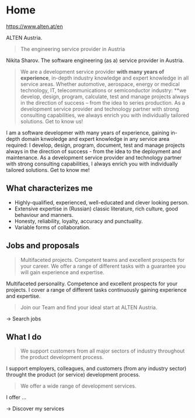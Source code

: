 # Home

https://www.alten.at/en

ALTEN Austria.

> The engineering service provider in Austria

Nikita Sharov. The software engineering (as a) service provider in Austria.

> We are a development service provider **with many years of experience**, in-depth industry knowledge and expert knowledge in all service areas. Whether automotive, aerospace, energy or medical technology, IT, telecommunications or semiconductor industry: **we develop, design, program, calculate, test and manage projects always in the direction of success – from the idea to series production. As a development service provider and technology partner with strong consulting capabilities, we always enrich you with individually tailored solutions. Get to know us!

I am a software developmer with many years of experience, gaining in-depth domain knwoledge and expert knowledge in any service area required: I develop, design, program, document, test and manage projects always in the direction of success - from the idea to the deployment and maintenance. As a development service provider and technology partner with strong consulting capabilities, I always enrich you with individually tailored solutions. Get to know me!

## What characterizes me

- Highly-qualified, experienced, well-educated and clever looking person.
- Extensive expertise in (Russian) classic literature, rich culture, good behaviour and manners.
- Honesty, reliability, loyalty, accuracy and punctuality.
- Variable forms of collaboration.

## Jobs and proposals

> Multifaceted projects. Competent teams and excellent prospects for your career. We offer a range of different tasks with a guarantee you will gain experience and expertise.

Multifaceted personality. Competence and excellent prospects for your projects. I cover a range of different tasks continuously gaining experience and expertise.

> Join our Team and find your ideal start at ALTEN Austria.

-> Search jobs

## What I do

> We support customers from all major sectors of industry throughout the product development process.

I support employers, colleagues, and customers (from any industry sector) throught the product (or service) development process.

> We offer a wide range of development services.

I offer ...

-> Discover my services